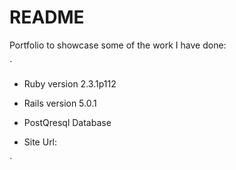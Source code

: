 # README

Portfolio to showcase some of the work I have done:

`

* Ruby version 2.3.1p112

* Rails version 5.0.1

* PostQresql Database

* Site Url: 

`
